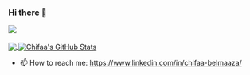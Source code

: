 ### Hi there 👋

<a href="https://github.com/chifaabelmaaza">
  <img align="center" src="https://github-readme-streak-stats.herokuapp.com/?user=ANASS99T&theme=dark" />
</a>

<br/>
<br/>
<a href="https://github.com/chifaabelmaaza">
  <img align="center" src="https://github-readme-stats.vercel.app/api/top-langs/?username=ANASS99T&hide=java,html,tex&title_color=ffffff&text_color=c9cacc&icon_color=2bbc8a&bg_color=1d1f21&langs_count=3" />
</a>
<a href="https://github.com/chifaabelmaaza">
  <img align="center" src="https://github-readme-stats.vercel.app/api?username=chifaabelmaaza&show_icons=true&line_height=27&count_private=true&title_color=ffffff&text_color=c9cacc&icon_color=2bbc8a&bg_color=1d1f21" alt="Chifaa's GitHub Stats" />
</a>





- 📫 How to reach me: https://www.linkedin.com/in/chifaa-belmaaza/

